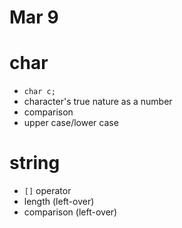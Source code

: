 # Mar 9

# char
  * ```char c;```
  * character's true nature as a number
  * comparison
  * upper case/lower case 

# string
  * ```[]``` operator
  * length (left-over)
  * comparison (left-over)

